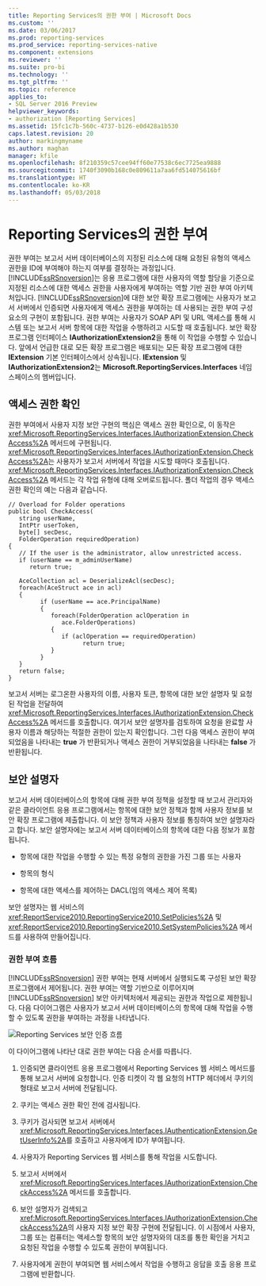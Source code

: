 ```yaml
---
title: Reporting Services의 권한 부여 | Microsoft Docs
ms.custom: ''
ms.date: 03/06/2017
ms.prod: reporting-services
ms.prod_service: reporting-services-native
ms.component: extensions
ms.reviewer: ''
ms.suite: pro-bi
ms.technology: ''
ms.tgt_pltfrm: ''
ms.topic: reference
applies_to:
- SQL Server 2016 Preview
helpviewer_keywords:
- authorization [Reporting Services]
ms.assetid: 15fc1c7b-560c-4737-b126-e0d428a1b530
caps.latest.revision: 20
author: markingmyname
ms.author: maghan
manager: kfile
ms.openlocfilehash: 8f210359c57cee94ff60e77538c6ec7725ea9888
ms.sourcegitcommit: 1740f3090b168c0e809611a7aa6fd514075616bf
ms.translationtype: HT
ms.contentlocale: ko-KR
ms.lasthandoff: 05/03/2018
---
```

# <a name="authorization-in-reporting-services"></a>Reporting Services의 권한 부여
  권한 부여는 보고서 서버 데이터베이스의 지정된 리소스에 대해 요청된 유형의 액세스 권한을 ID에 부여해야 하는지 여부를 결정하는 과정입니다. [!INCLUDE[ssRSnoversion](../../../includes/ssrsnoversion-md.md)]는 응용 프로그램에 대한 사용자의 역할 할당을 기준으로 지정된 리소스에 대한 액세스 권한을 사용자에게 부여하는 역할 기반 권한 부여 아키텍처입니다. [!INCLUDE[ssRSnoversion](../../../includes/ssrsnoversion-md.md)]에 대한 보안 확장 프로그램에는 사용자가 보고서 서버에서 인증되면 사용자에게 액세스 권한을 부여하는 데 사용되는 권한 부여 구성 요소의 구현이 포함됩니다. 권한 부여는 사용자가 SOAP API 및 URL 액세스를 통해 시스템 또는 보고서 서버 항목에 대한 작업을 수행하려고 시도할 때 호출됩니다. 보안 확장 프로그램 인터페이스 **IAuthorizationExtension2**을 통해 이 작업을 수행할 수 있습니다. 앞에서 언급한 대로 모든 확장 프로그램은 배포되는 모든 확장 프로그램에 대한 **IExtension** 기본 인터페이스에서 상속됩니다. **IExtension** 및 **IAuthorizationExtension2**는 **Microsoft.ReportingServices.Interfaces** 네임스페이스의 멤버입니다.  
  
## <a name="checking-access"></a>액세스 권한 확인  
 권한 부여에서 사용자 지정 보안 구현의 핵심은 액세스 권한 확인으로, 이 동작은 <xref:Microsoft.ReportingServices.Interfaces.IAuthorizationExtension.CheckAccess%2A> 메서드에 구현됩니다. <xref:Microsoft.ReportingServices.Interfaces.IAuthorizationExtension.CheckAccess%2A>는 사용자가 보고서 서버에서 작업을 시도할 때마다 호출됩니다. <xref:Microsoft.ReportingServices.Interfaces.IAuthorizationExtension.CheckAccess%2A> 메서드는 각 작업 유형에 대해 오버로드됩니다. 폴더 작업의 경우 액세스 권한 확인의 예는 다음과 같습니다.  
  
```  
// Overload for Folder operations  
public bool CheckAccess(  
   string userName,   
   IntPtr userToken,   
   byte[] secDesc,   
   FolderOperation requiredOperation)  
{  
   // If the user is the administrator, allow unrestricted access.  
   if (userName == m_adminUserName)   
      return true;  
  
   AceCollection acl = DeserializeAcl(secDesc);  
   foreach(AceStruct ace in acl)  
   {  
         if (userName == ace.PrincipalName)  
         {  
            foreach(FolderOperation aclOperation in   
               ace.FolderOperations)  
            {  
               if (aclOperation == requiredOperation)  
                     return true;  
            }  
         }  
   }  
   return false;  
}  
```  
  
 보고서 서버는 로그온한 사용자의 이름, 사용자 토큰, 항목에 대한 보안 설명자 및 요청된 작업을 전달하여 <xref:Microsoft.ReportingServices.Interfaces.IAuthorizationExtension.CheckAccess%2A> 메서드를 호출합니다. 여기서 보안 설명자를 검토하여 요청을 완료할 사용자 이름과 해당하는 적절한 권한이 있는지 확인합니다. 그런 다음 액세스 권한이 부여되었음을 나타내는 **true** 가 반환되거나 액세스 권한이 거부되었음을 나타내는 **false** 가 반환됩니다.  
  
## <a name="security-descriptors"></a>보안 설명자  
 보고서 서버 데이터베이스의 항목에 대해 권한 부여 정책을 설정할 때 보고서 관리자와 같은 클라이언트 응용 프로그램에서는 항목에 대한 보안 정책과 함께 사용자 정보를 보안 확장 프로그램에 제출합니다. 이 보안 정책과 사용자 정보를 통칭하여 보안 설명자라고 합니다. 보안 설명자에는 보고서 서버 데이터베이스의 항목에 대한 다음 정보가 포함됩니다.  
  
-   항목에 대한 작업을 수행할 수 있는 특정 유형의 권한을 가진 그룹 또는 사용자  
  
-   항목의 형식  
  
-   항목에 대한 액세스를 제어하는 DACL(임의 액세스 제어 목록)  
  
 보안 설명자는 웹 서비스의 <xref:ReportService2010.ReportingService2010.SetPolicies%2A> 및 <xref:ReportService2010.ReportingService2010.SetSystemPolicies%2A> 메서드를 사용하여 만들어집니다.  
  
### <a name="authorization-flow"></a>권한 부여 흐름  
 [!INCLUDE[ssRSnoversion](../../../includes/ssrsnoversion-md.md)] 권한 부여는 현재 서버에서 실행되도록 구성된 보안 확장 프로그램에서 제어됩니다. 권한 부여는 역할 기반으로 이루어지며 [!INCLUDE[ssRSnoversion](../../../includes/ssrsnoversion-md.md)] 보안 아키텍처에서 제공되는 권한과 작업으로 제한됩니다. 다음 다이어그램은 사용자가 보고서 서버 데이터베이스의 항목에 대해 작업을 수행할 수 있도록 권한을 부여하는 과정을 나타냅니다.  
  
 ![Reporting Services 보안 인증 흐름](../../../reporting-services/extensions/security-extension/media/rosettasecurityextensionauthorizationflow.gif "Reporting Services 보안 인증 흐름")  
  
 이 다이어그램에 나타난 대로 권한 부여는 다음 순서를 따릅니다.  
  
1.  인증되면 클라이언트 응용 프로그램에서 Reporting Services 웹 서비스 메서드를 통해 보고서 서버에 요청합니다. 인증 티켓이 각 웹 요청의 HTTP 헤더에서 쿠키의 형태로 보고서 서버에 전달됩니다.  
  
2.  쿠키는 액세스 권한 확인 전에 검사됩니다.  
  
3.  쿠키가 검사되면 보고서 서버에서 <xref:Microsoft.ReportingServices.Interfaces.IAuthenticationExtension.GetUserInfo%2A>를 호출하고 사용자에게 ID가 부여됩니다.  
  
4.  사용자가 Reporting Services 웹 서비스를 통해 작업을 시도합니다.  
  
5.  보고서 서버에서 <xref:Microsoft.ReportingServices.Interfaces.IAuthorizationExtension.CheckAccess%2A> 메서드를 호출합니다.  
  
6.  보안 설명자가 검색되고 <xref:Microsoft.ReportingServices.Interfaces.IAuthorizationExtension.CheckAccess%2A>의 사용자 지정 보안 확장 구현에 전달됩니다. 이 시점에서 사용자, 그룹 또는 컴퓨터는 액세스할 항목의 보안 설명자와의 대조를 통한 확인을 거치고 요청된 작업을 수행할 수 있도록 권한이 부여됩니다.  
  
7.  사용자에게 권한이 부여되면 웹 서비스에서 작업을 수행하고 응답을 호출 응용 프로그램에 반환합니다.  
  
  

